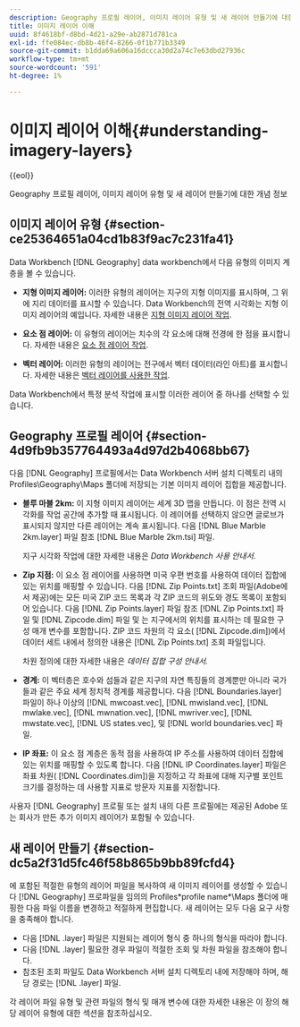 ```yaml
---
description: Geography 프로필 레이어, 이미지 레이어 유형 및 새 레이어 만들기에 대한 개념 정보
title: 이미지 레이어 이해
uuid: 8f4618bf-d8bd-4d21-a29e-ab2871d781ca
exl-id: ffe084ec-db8b-46f4-8266-0f1b771b3349
source-git-commit: b1dda69a606a16dccca30d2a74c7e63dbd27936c
workflow-type: tm+mt
source-wordcount: '591'
ht-degree: 1%

---
```


# 이미지 레이어 이해{#understanding-imagery-layers}

{{eol}}

Geography 프로필 레이어, 이미지 레이어 유형 및 새 레이어 만들기에 대한 개념 정보

## 이미지 레이어 유형 {#section-ce25364651a04cd1b83f9ac7c231fa41}

Data Workbench [!DNL Geography] data workbench에서 다음 유형의 이미지 계층을 볼 수 있습니다.

* **지형 이미지 레이어:** 이러한 유형의 레이어는 지구의 지형 이미지를 표시하며, 그 위에 지리 데이터를 표시할 수 있습니다. Data Workbench의 전역 시각화는 지형 이미지 레이어의 예입니다. 자세한 내용은 [지형 이미지 레이어 작업](../../../home/c-geo-oview/c-wk-img-lyrs/c-trn-img-lyrs/c-trn-img-lyrs.md#concept-8a0a16013e824ac29f35a0349b5d8ccf).

* **요소 점 레이어:** 이 유형의 레이어는 치수의 각 요소에 대해 전경에 한 점을 표시합니다. 자세한 내용은 [요소 점 레이어 작업](../../../home/c-geo-oview/c-wk-img-lyrs/c-elmt-pt-lyrs/c-elmt-pt-lyrs.md#concept-52b3262ab4e042a18956be8809638af9).

* **벡터 레이어:** 이러한 유형의 레이어는 전구에서 벡터 데이터(라인 아트)를 표시합니다. 자세한 내용은 [벡터 레이어를 사용한 작업](../../../home/c-geo-oview/c-wk-img-lyrs/c-wk-vctr-lyrs/c-wk-vctr-lyrs.md#concept-a2c9e8155f554cbe96ee3aaf44f2d620).

Data Workbench에서 특정 분석 작업에 표시할 이러한 레이어 중 하나를 선택할 수 있습니다.

## Geography 프로필 레이어 {#section-4d9fb9b357764493a4d97d2b4068bb67}

다음 [!DNL Geography] 프로필에서는 Data Workbench 서버 설치 디렉토리 내의 Profiles\Geography\Maps 폴더에 저장되는 기본 이미지 레이어 집합을 제공합니다.

* **블루 마블 2km:** 이 지형 이미지 레이어는 세계 3D 맵을 만듭니다. 이 점은 전역 시각화를 작업 공간에 추가할 때 표시됩니다. 이 레이어를 선택하지 않으면 글로브가 표시되지 않지만 다른 레이어는 계속 표시됩니다. 다음 [!DNL Blue Marble 2km.layer] 파일 참조 [!DNL Blue Marble 2km.tsi] 파일.

   지구 시각화 작업에 대한 자세한 내용은 *Data Workbench 사용 안내서*.

* **Zip 지점:** 이 요소 점 레이어를 사용하면 미국 우편 번호를 사용하여 데이터 집합에 있는 위치를 매핑할 수 있습니다. 다음 [!DNL Zip Points.txt] 조회 파일(Adobe에서 제공)에는 모든 미국 ZIP 코드 목록과 각 ZIP 코드의 위도와 경도 목록이 포함되어 있습니다. 다음 [!DNL Zip Points.layer] 파일 참조 [!DNL Zip Points.txt] 파일 및 [!DNL Zipcode.dim] 파일 및 는 지구에서의 위치를 표시하는 데 필요한 구성 매개 변수를 포함합니다. ZIP 코드 차원의 각 요소( [!DNL Zipcode.dim])에서 데이터 세트 내에서 정의한 내용은 [!DNL Zip Points.txt] 조회 파일입니다.

   차원 정의에 대한 자세한 내용은 *데이터 집합 구성 안내서.*

* **경계:** 이 벡터층은 호수와 섬들과 같은 지구의 자연 특징들의 경계뿐만 아니라 국가들과 같은 주요 세계 정치적 경계를 제공합니다. 다음 [!DNL Boundaries.layer] 파일이 하나 이상의 [!DNL mwcoast.vec], [!DNL mwisland.vec], [!DNL mwlake.vec], [!DNL mwnation.vec], [!DNL mwriver.vec], [!DNL mwstate.vec], [!DNL US states.vec], 및 [!DNL world boundaries.vec] 파일.

* **IP 좌표:** 이 요소 점 계층은 동적 점을 사용하여 IP 주소를 사용하여 데이터 집합에 있는 위치를 매핑할 수 있도록 합니다. 다음 [!DNL IP Coordinates.layer] 파일은 좌표 차원( [!DNL Coordinates.dim])을 지정하고 각 좌표에 대해 지구별 포인트 크기를 결정하는 데 사용할 지표로 방문자 지표를 지정합니다.

사용자 [!DNL Geography] 프로필 또는 설치 내의 다른 프로필에는 제공된 Adobe 또는 회사가 만든 추가 이미지 레이어가 포함될 수 있습니다.

## 새 레이어 만들기 {#section-dc5a2f31d5fc46f58b865b9bb89fcfd4}

에 포함된 적절한 유형의 레이어 파일을 복사하여 새 이미지 레이어를 생성할 수 있습니다 [!DNL Geography] 프로파일을 임의의 Profiles\*profile name*\Maps 폴더에 매핑한 다음 파일 이름을 변경하고 적절하게 편집합니다. 새 레이어는 모두 다음 요구 사항을 충족해야 합니다.

* 다음 [!DNL .layer] 파일은 지원되는 레이어 형식 중 하나의 형식을 따라야 합니다.
* 다음 [!DNL .layer] 필요한 경우 파일이 적절한 조회 및 차원 파일을 참조해야 합니다.
* 참조된 조회 파일도 Data Workbench 서버 설치 디렉토리 내에 저장해야 하며, 해당 경로는 [!DNL .layer] 파일.

각 레이어 파일 유형 및 관련 파일의 형식 및 매개 변수에 대한 자세한 내용은 이 장의 해당 레이어 유형에 대한 섹션을 참조하십시오.
